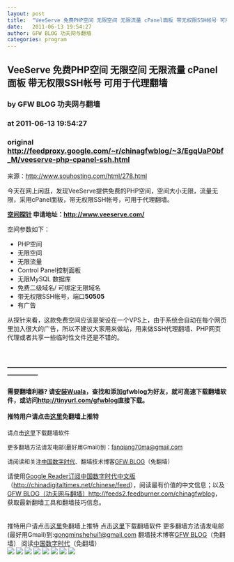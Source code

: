 ```yaml
---
layout: post
title:  "VeeServe 免费PHP空间 无限空间 无限流量 cPanel面板 带无权限SSH帐号 可用于代理翻墙"
date:   2011-06-13 19:54:27
author: GFW BLOG 功夫网与翻墙
categories: program
---
```


## VeeServe 免费PHP空间 无限空间 无限流量 cPanel面板 带无权限SSH帐号 可用于代理翻墙
### by GFW BLOG 功夫网与翻墙
### at 2011-06-13 19:54:27
### original <http://feedproxy.google.com/~r/chinagfwblog/~3/EgqUaP0bf_M/veeserve-php-cpanel-ssh.html>

来源：<a href="http://www.souhosting.com/html/278.html">http://www.souhosting.com/html/278.html</a><br><div><div><div><div><p>今天在网上闲逛，发现VeeServe提供免费的PHP空间，空间大小无限，流量无限，采用cPanel面板，带无权限SSH帐号，可用于代理翻墙。</p>  <p><strong> <a href="http://souhosting.veeserve.com/">空间探针</a> 申请地址：<a href="http://www.veeserve.com/">http://www.veeserve.com/</a></strong></p> <p>空间参数如下：</p> <ul><li>PHP空间</li><li>无限空间</li><li> 无限流量</li><li>Control Panel控制面板</li><li>无限MySQL 数据库</li><li>免费二级域名/ 可绑定无限域名</li><li> 带无权限SSH帐号，端口<strong>50505</strong></li><li><strong></strong> 有广告</li></ul> <p>从探针来看，这款免费空间应该是架设在一个VPS上，由于系统会自动在每个网页里加入很大的广告，所以不建议大家用来做站，用来做SSH代理翻墙、PHP网页代理或者共享一些临时性文件还是不错的。</p></div></div></div></div><br><h4>―――――――――――――――――――――――――――――――――――――――――</h4><h4>需要翻墙利器? 请<a href="http://www.chinagfw.org/2011/04/wuala_18.html?utm_source=feedburner&amp;utm_medium=feed&amp;utm_campaign=Feed%3A+chinagfwblog+%28GFW+Blog%EF%BC%88%E5%8A%9F%E5%A4%AB%E7%BD%91%E4%B8%8E%E7%BF%BB%E5%A2%99%EF%BC%89%29">安装Wuala</a>，查找和添加gfwblog为好友，就可高速下载翻墙软件，或访问<a href="http://tinyurl.com/gfwblog"><b>http://tinyurl.com/gfwblog</b></a>直接下载。<br> <br>推特用户请点击<a href="http://qinzhigang.in/login.php">这里</a>免翻墙上推特</h4><p><font size="2">请点击<a href="https://sesawe.net/-Tools-zh-.html">这里</a>下载翻墙软件 <br></font></p><p><font size="2">更多翻墙方法请发电邮(最好用Gmail)到：<a href="mailto:fanqiang70ma@gmail.com">fanqiang70ma@gmail.com</a> <br> </font></p><p><font size="2">请阅读和关注<a href="https://www.google.com/profiles/112915952962578336480">中国数字时代</a>、</font><small><font size="2">翻墙技术博客<a href="https://www.google.com/profiles/chinagfwblog">GFW BLOG</a>（免翻墙） <br> </font></small></p>请使用<a href="https://www.google.com/reader/view/">Google Reader</a><a href="https://www.google.com/reader/view/feed/http://chinadigitaltimes.net/chinese/feed">订阅中国数字时代中文版</a>（<a href="http://chinadigitaltimes.net/chinese/feed">http://chinadigitaltimes.net/chinese/feed</a>），阅读最有价值的中文信息；以及<a href="https://www.google.com/reader/view/feed/http://feeds2.feedburner.com/chinagfwblog">GFW BLOG（功夫网与翻墙）</a><a href="http://feeds2.feedburner.com/chinagfwblog">http://feeds2.feedburner.com/chinagfwblog</a>，获取最新翻墙工具和翻墙技巧信息。<br> <br> <br> <div>推特用户请点击<a href="http://edu20.in/login.php">这里</a>免翻墙上推特
点击<a href="http://fanqiangsesawe.info">这里</a>下载翻墙软件
更多翻墙方法请发电邮(最好用Gmail)到:gongminshehui1@gmail.com
翻墙技术博客<a href="https://www.google.com/profiles/chinagfwblog">GFW BLOG</a>（免翻墙） 
阅读<a href="http://www.google.com/profiles/112915952962578336480#">中国数字时代</a>（免翻墙）<img width="1" height="1" src="https://blogger.googleusercontent.com/tracker/5500297126185736776-8571390294814548310?l=www.chinagfw.org" alt=""></div><div>
<a href="http://feeds.feedburner.com/~ff/chinagfwblog?a=EgqUaP0bf_M:qkqfIbmQqGE:yIl2AUoC8zA"><img src="http://feeds.feedburner.com/~ff/chinagfwblog?d=yIl2AUoC8zA" border="0"></a> <a href="http://feeds.feedburner.com/~ff/chinagfwblog?a=EgqUaP0bf_M:qkqfIbmQqGE:-BTjWOF_DHI"><img src="http://feeds.feedburner.com/~ff/chinagfwblog?i=EgqUaP0bf_M:qkqfIbmQqGE:-BTjWOF_DHI" border="0"></a> <a href="http://feeds.feedburner.com/~ff/chinagfwblog?a=EgqUaP0bf_M:qkqfIbmQqGE:F7zBnMyn0Lo"><img src="http://feeds.feedburner.com/~ff/chinagfwblog?i=EgqUaP0bf_M:qkqfIbmQqGE:F7zBnMyn0Lo" border="0"></a> <a href="http://feeds.feedburner.com/~ff/chinagfwblog?a=EgqUaP0bf_M:qkqfIbmQqGE:V_sGLiPBpWU"><img src="http://feeds.feedburner.com/~ff/chinagfwblog?i=EgqUaP0bf_M:qkqfIbmQqGE:V_sGLiPBpWU" border="0"></a> <a href="http://feeds.feedburner.com/~ff/chinagfwblog?a=EgqUaP0bf_M:qkqfIbmQqGE:qj6IDK7rITs"><img src="http://feeds.feedburner.com/~ff/chinagfwblog?d=qj6IDK7rITs" border="0"></a> <a href="http://feeds.feedburner.com/~ff/chinagfwblog?a=EgqUaP0bf_M:qkqfIbmQqGE:l6gmwiTKsz0"><img src="http://feeds.feedburner.com/~ff/chinagfwblog?d=l6gmwiTKsz0" border="0"></a> <a href="http://feeds.feedburner.com/~ff/chinagfwblog?a=EgqUaP0bf_M:qkqfIbmQqGE:gIN9vFwOqvQ"><img src="http://feeds.feedburner.com/~ff/chinagfwblog?i=EgqUaP0bf_M:qkqfIbmQqGE:gIN9vFwOqvQ" border="0"></a> <a href="http://feeds.feedburner.com/~ff/chinagfwblog?a=EgqUaP0bf_M:qkqfIbmQqGE:TzevzKxY174"><img src="http://feeds.feedburner.com/~ff/chinagfwblog?d=TzevzKxY174" border="0"></a>
</div><img src="http://feeds.feedburner.com/~r/chinagfwblog/~4/EgqUaP0bf_M" height="1" width="1">